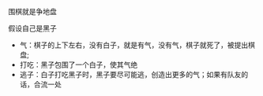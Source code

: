 
围棋就是争地盘

假设自己是黑子

- 气：棋子的上下左右，没有白子，就是有气，没有气，棋子就死了，被提出棋盘; 
- 打吃：黑子包围了一个白子，使其气绝
- 逃子：白子打吃黑子时，黑子要尽可能逃，创造出更多的气；如果有队友的话，合流一处

    
